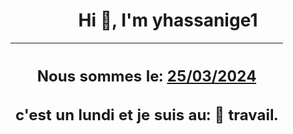 <h1 align='center'>Hi 👋, I'm yhassanige1</h1>
<div align='center'>

|<h2 align='center'>Nous sommes le: <u>25/03/2024</u></h2><h2 align='center'>c'est un lundi et je suis au: 🏢 travail.</h2>|
|---
</div>